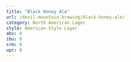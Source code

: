 ```yaml
---
title: "Black Honey Ale"
url: /devil-mountain-brewing/black-honey-ale/
category: North American Lager
style: American-Style Lager
abv: 0
ibu: 0
srm: 0
upc: 0
---
```


